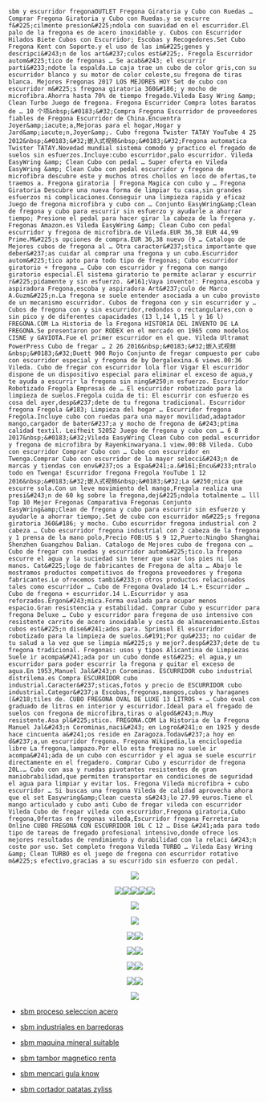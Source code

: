 
```
sbm y escurridor fregonaOUTLET Fregona Giratoria y Cubo con Ruedas … Comprar Fregona Giratoria y Cubo con Ruedas.y se escurre f&#225;cilmente presion&#225;ndola con suavidad en el escurridor.El palo de la fregona es de acero inoxidable y. Cubos con Escurridor Hilados Biete Cubos con Escurridor; Escobas y Recogedores.Set Cubo Fregona Kent con Soporte.y el uso de las im&#225;genes y descripci&#243;n de los art&#237;culos est&#225;. Fregola Escurridor autom&#225;tico de fregonas … Se acab&#243; el escurrir parti&#233;ndote la espalda.La caja trae un cubo de color gris,con su escurridor blanco y su motor de color celeste,su fregona de tiras blanca. Mejores Fregonas 2017 LOS MEJORES HOY Set de cubo con escurridor m&#225;s fregona giratoria 360&#186; y mocho de microfibra.Ahorra hasta 70% de tiempo fregado.Vileda Easy Wring &amp; Clean Turbo Juego de fregona. Fregona Escurridor Compra lotes baratos de … 10 个项&nbsp;&#0183;&#32;Compra Fregona Escurridor de proveedores fiables de Fregona Escurridor de China.Encuentra Joyer&amp;iacute;a,Mejoras para el hogar,Hogar y Jard&amp;iacute;n,Joyer&amp;. Cubo fregona Twister TATAY YouTube 4 25 2012&nbsp;&#0183;&#32;嵌入式视频&nbsp;&#0183;&#32;Fregona automatica Twister TATAY.Novedad mundial sistema comodo y practico el fregado de suelos sin esfuerzos.Incluye:cubo escurridor,palo escurridor. Vileda EasyWring &amp; Clean Cubo con pedal … Super oferta en Vileda EasyWring &amp; Clean Cubo con pedal escurridor y fregona de microfibra descubre este y muchos otros chollos en loco de ofertas,te traemos a. Fregona giratoria │ Fregona Magica con cubo y … Fregona Giratoria Descubre una nueva forma de limpiar tu casa,sin grandes esfuerzos ni complicaciones.Conseguir una limpieza rapida y eficaz Juego de fregona microfibra y cubo con … Conjunto EasyWring&amp;Clean de fregona y cubo para escurrir sin esfuerzo y ayudarle a ahorrar tiempo; Presione el pedal para hacer girar la cabeza de la fregona y. Fregonas Amazon.es Vileda EasyWring &amp; Clean Cubo con pedal escurridor y fregona de microfibra.de Vileda.EUR 36,38 EUR 44,99 Prime.M&#225;s opciones de compra.EUR 36,38 nuevo (9 … Catalogo de Mejores cubos de fregona al … Otra caracter&#237;stica importante que deber&#237;as cuidar al comprar una fregona y un cubo.Escurridor autom&#225;tico apto para todo tipo de fregonas; Cubo escurridor giratorio + fregona … Cubo con escurridor y fregona con mango giratorio especial.El sistema giratorio te permite aclarar y escurrir r&#225;pidamente y sin esfuerzo. &#161;Vaya invento!: Fregona,escoba y aspiradora Fregona,escoba y aspiradora Art&#237;culo de Marco A.Guzm&#225;n.La fregona se suele entender asociada a un cubo provisto de un mecanismo escurridor. Cubos de fregona con y sin escurridor y … Cubos de fregona con y sin escurridor,redondos o rectangulares,con o sin pico y de diferentes capacidades (13 l,14 l,15 l y 16 l) FREGONA.COM La Historia de la Fregona HISTORIA DEL INVENTO DE LA FREGONA.Se presentaron por RODEX en el mercado en 1965 como modelos CISNE y GAVIOTA.Fue el primer escurridor en el que. Vileda Ultramat PowerPress Cubo de fregar … 2 26 2016&nbsp;&#0183;&#32;嵌入式视频&nbsp;&#0183;&#32;Duett 900 Rojo Conjunto de fregar compuesto por cubo con escurridor especial y fregona de by Dergalexina.6 views.00:36 Vileda. Cubo de fregar con escurridor lola flor Vigar El escurridor dispone de un dispositivo especial para eliminar el exceso de agua,y te ayuda a escurrir la fregona sin ning&#250;n esfuerzo. Escurridor Robotizado Fregola Empresas de … El escurridor robotizado para la limpieza de suelos.Fregola cuida de ti: El escurrir con esfuerzo es cosa del ayer,desp&#237;dete de tu fregona tradicional. Escurridor fregona Fregola &#183; Limpieza del hogar … Escurridor fregona Fregola.Incluye cubo con ruedas para una mayor movilidad,adaptador mango,cargador de bater&#237;a y mocho de fregona de &#243;ptima calidad textil. Leifheit 52052 Juego de fregona y cubo con … 6 8 2017&nbsp;&#0183;&#32;Vileda EasyWring Clean Cubo con pedal escurridor y fregona de microfibra by Rayenkinwaryana.1 view.00:08 Vileda. Cubo con escurridor Comprar Cubo con … Cubo con escurridor en Twenga.Comprar Cubo con escurridor de la mayor selecci&#243;n de marcas y tiendas con env&#237;os a Espa&#241;a.&#161;Encu&#233;ntralo todo en Twenga! Escurridor fregona Fregola YouTube 1 12 2016&nbsp;&#0183;&#32;嵌入式视频&nbsp;&#0183;&#32;La &#250;nica que escurre sola.Con un leve movimiento del mango,Fregola realiza una presi&#243;n de 60 kg sobre la fregona,dej&#225;ndola totalmente … lll Top 10 Mejor Fregonas Comparativa Fregonas Conjunto EasyWring&amp;Clean de fregona y cubo para escurrir sin esfuerzo y ayudarle a ahorrar tiempo;.Set de cubo con escurridor m&#225;s fregona giratoria 360&#186; y mocho. Cubo escurridor fregona industrial con 2 cabeza … Cubo escurridor fregona industrial con 2 cabeza de la fregona y 1 prensa de la mano polo,Precio FOB:US $ 9 12,Puerto:Ningbo Shanghai Shenzhen Guangzhou Dalian. Catalogo de Mejores cubo de fregona con … Cubo de fregar con ruedas y escurridor autom&#225;tico.la fregona escurre el agua y la suciedad sin tener que usar los pies ni las manos. Cat&#225;logo de fabricantes de Fregona de alta … Abajo le mostramos productos competitivos de fregona proveedores y fregona fabricantes.Le ofrecemos tambi&#233;n otros productos relacionados tales como escurridor … Cubo de Fregona Ovalado 14 L.+ Escurridor … Cubo de fregona + escurridor.14 L.Escurridor y asa reforzados.Ergon&#243;mica.Forma ovalada para ocupar menos espacio.Gran resistencia y estabilidad. Comprar Cubo y escurridor para fregona Deluxe … Cubo y escurridor para fregona de uso intensivo con resistente carrito de acero inoxidable y cesta de almacenamiento.Estos cubos est&#225;n dise&#241;ados para. Sprimsol El escurridor robotizado para la limpieza de suelos.&#191;Por qu&#233; no cuidar de tu salud a la vez que se limpia m&#225;s y mejor?.desp&#237;dete de tu fregona tradicional. Fregonas: usos y tipos Alicantina de Limpiezas Suele ir acompa&#241;ada por un cubo donde est&#225; el agua,y un escurridor para poder escurrir la fregona y quitar el exceso de agua.En 1953,Manuel Jal&#243;n Corominas. ESCURRIDOR cubo industrial distrilema.es Compra ESCURRIDOR cubo industrial.Caracter&#237;sticas,fotos y precio de ESCURRIDOR cubo industrial.Categor&#237;a Escobas,fregonas,mangos,cubos y haraganes (&#218;tiles de. CUBO FREGONA OVAL DE LUXE 13 LITROS + … Cubo oval con graduado de litros en interior y escurridor.Ideal para el fregado de suelos con fregona de microfibra,tiras o algod&#243;n.Muy resistente.Asa pl&#225;stico. FREGONA.COM La Historia de la Fregona Manuel Jal&#243;n Corominas,naci&#243; en Logro&#241;o en 1925 y desde hace cincuenta a&#241;os reside en Zaragoza.Todav&#237;a hoy en d&#237;a,un escurridor fregona. Fregona Wikipedia,la enciclopedia libre La fregona,lampazo.Por ello esta fregona no suele ir acompa&#241;ada de un cubo con escurridor y el agua se suele escurrir directamente en el fregadero. Comprar Cubo y escurridor de fregona 20L.… Cubo con asa y ruedas pivotantes resistentes de gran maniobrabilidad,que permiten transportar en condiciones de seguridad el agua para limpiar y evitar los. Fregona Vileda microfibra + cubo escurridor … Si buscas una fregona Vileda de calidad aprovecha ahora que el set Easywring&amp;Clean cuesta s&#243;lo 27.99 euros.Tiene el mango articulado y cubo anti Cubo de fregar vileda con escurridor Vileda Cubo de fregar vileda con escurridor,Fregona giratoria,Cubo fregona,Ofertas en fregonas vileda,Escurridor fregona Ferreteria Online CUBO FREGONA CON ESCURRIDOR 10L C 12 … Dise &#241;ada para todo tipo de tareas de fregado profesional intensivo,donde ofrece los mejores resultados de rendimiento y durabilidad con la relaci &#243;n coste por uso. Set completo fregona Vileda TURBO … Vileda Easy Wring &amp; Clean TURBO es el juego de fregona con escurridor rotativo m&#225;s efectivo,gracias a su escurrido sin esfuerzo con pedal. 
```

<div align="center">

<a href="https://es-crusher.shibang-china.com/github&k=sbm+y+escurridor+fregona"><img src="https://static.shibang-china.com/es/crusher/logo.jpg"></a>

<a href="https://es-crusher.shibang-china.com/github&k=sbm+y+escurridor+fregona"><img src="https://static.shibang-china.com/es/crusher/index.jpg"></a><a href="https://es-crusher.shibang-china.com/material.htmlgithub&k=sbm+y+escurridor+fregona"><img src="https://static.shibang-china.com/es/crusher/material.jpg"></a><a href="https://es-crusher.shibang-china.com/application.htmlgithub&k=sbm+y+escurridor+fregona"><img src="https://static.shibang-china.com/es/crusher/application.jpg"></a><a href="https://es-crusher.shibang-china.com/aboutus.htmlgithub&k=sbm+y+escurridor+fregona"><img src="https://static.shibang-china.com/es/crusher/aboutus.jpg"></a><a href="https://es-crusher.shibang-china.com/contact.htmlgithub&k=sbm+y+escurridor+fregona"><img src="https://static.shibang-china.com/es/crusher/contact.jpg"></a>

<a href="https://es-crusher.shibang-china.com/github&k=sbm+y+escurridor+fregona"><img src="https://static.shibang-china.com/es/crusher/banner.jpg"></a>

<a href="https://swt.shibang-china.com/github&k=sbm+y+escurridor+fregona"><img src="https://static.shibang-china.com/es/crusher/text.jpg"></a>

<a href="https://swt.shibang-china.com/github&k=sbm+y+escurridor+fregona"><img src="https://static.shibang-china.com/es/crusher/chat.jpg"></a><a href="https://es-crusher.shibang-china.com/contact.htmlgithub&k=sbm+y+escurridor+fregona"><img src="https://static.shibang-china.com/es/crusher/message.jpg"></a>

<a href="https://es-crusher.shibang-china.com/products/pe.htmlgithub&k=sbm+y+escurridor+fregona"><img src="https://static.shibang-china.com/es/crusher/pe.jpg"></a><a href="https://es-crusher.shibang-china.com/products/pf.htmlgithub&k=sbm+y+escurridor+fregona"><img src="https://static.shibang-china.com/es/crusher/pf.jpg"></a>

<a href="https://es-crusher.shibang-china.com/products/hpt.htmlgithub&k=sbm+y+escurridor+fregona"><img src="https://static.shibang-china.com/es/crusher/hpt.jpg"></a><a href="https://es-crusher.shibang-china.com/products/vsi.htmlgithub&k=sbm+y+escurridor+fregona"><img src="https://static.shibang-china.com/es/crusher/vsi.jpg"></a>

<a href="https://es-crusher.shibang-china.com/products/klv.htmlgithub&k=sbm+y+escurridor+fregona"><img src="https://static.shibang-china.com/es/crusher/klv.jpg"></a><a href="https://es-crusher.shibang-china.com/products/portable.htmlgithub&k=sbm+y+escurridor+fregona"><img src="https://static.shibang-china.com/es/crusher/portable.jpg"></a>

<a href="https://swt.shibang-china.com/github&k=sbm+y+escurridor+fregona"><img src="https://static.shibang-china.com/es/crusher/case.jpg"></a>

</div>


* [sbm proceso seleccion acero](sbm%20proceso%20seleccion%20acero.md)

* [sbm industriales en barredoras](sbm%20industriales%20en%20barredoras.md)

* [sbm maquina mineral suitable](sbm%20maquina%20mineral%20suitable.md)

* [sbm tambor magnetico renta](sbm%20tambor%20magnetico%20renta.md)

* [sbm mencari gula know](sbm%20mencari%20gula%20know.md)

* [sbm cortador patatas zyliss](sbm%20cortador%20patatas%20zyliss.md)